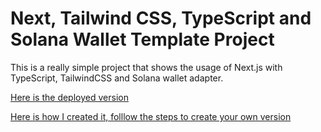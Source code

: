 # Next, Tailwind CSS, TypeScript and Solana Wallet Template Project

This is a really simple project that shows the usage of Next.js with TypeScript, TailwindCSS and Solana wallet adapter.

[Here is the deployed version](https://solana-next-ts-tailwind-template.vercel.app/) 

[Here is how I created it, folllow the steps to create your own version](https://www.gigachad.dev/posts/CreatingSolanaWalletTemplate)